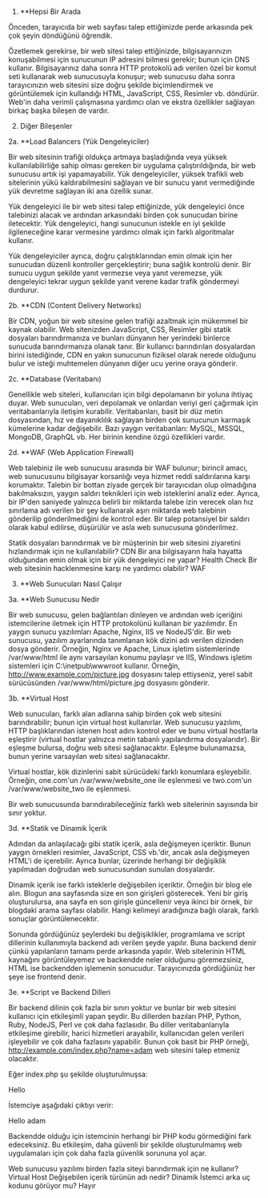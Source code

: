 1. **Hepsi Bir Arada

Önceden, tarayıcıda bir web sayfası talep ettiğimizde perde arkasında pek çok şeyin döndüğünü öğrendik.

Özetlemek gerekirse, bir web sitesi talep ettiğinizde, bilgisayarınızın konuşabilmesi için sunucunun IP adresini bilmesi gerekir; bunun için DNS kullanır. Bilgisayarınız daha sonra HTTP protokolü adı verilen özel bir komut seti kullanarak web sunucusuyla konuşur; web sunucusu daha sonra tarayıcınızın web sitesini size doğru şekilde biçimlendirmek ve görüntülemek için kullandığı HTML, JavaScript, CSS, Resimler vb. döndürür.
Web'in daha verimli çalışmasına yardımcı olan ve ekstra özellikler sağlayan birkaç başka bileşen de vardır.

2. Diğer Bileşenler

2a. **Load Balancers (Yük Dengeleyiciler)

Bir web sitesinin trafiği oldukça artmaya başladığında veya yüksek kullanılabilirliğe sahip olması gereken bir uygulama çalıştırıldığında, bir web sunucusu artık işi yapamayabilir. Yük dengeleyiciler, yüksek trafikli web sitelerinin yükü kaldırabilmesini sağlayan ve bir sunucu yanıt vermediğinde yük devretme sağlayan iki ana özellik sunar.

Yük dengeleyici ile bir web sitesi talep ettiğinizde, yük dengeleyici önce talebinizi alacak ve ardından arkasındaki birden çok sunucudan birine iletecektir. Yük dengeleyici, hangi sunucunun istekle en iyi şekilde ilgileneceğine karar vermesine yardımcı olmak için farklı algoritmalar kullanır.

Yük dengeleyiciler ayrıca, doğru çalıştıklarından emin olmak için her sunucudan düzenli kontroller gerçekleştirir; buna sağlık kontrolü denir. Bir sunucu uygun şekilde yanıt vermezse veya yanıt veremezse, yük dengeleyici tekrar uygun şekilde yanıt verene kadar trafik göndermeyi durdurur.

2b. **CDN (Content Delivery Networks)

Bir CDN, yoğun bir web sitesine gelen trafiği azaltmak için mükemmel bir kaynak olabilir. Web sitenizden JavaScript, CSS, Resimler gibi statik dosyaları barındırmanıza ve bunları dünyanın her yerindeki binlerce sunucuda barındırmanıza olanak tanır. Bir kullanıcı barındırılan dosyalardan birini istediğinde, CDN en yakın sunucunun fiziksel olarak nerede olduğunu bulur ve isteği muhtemelen dünyanın diğer ucu yerine oraya gönderir.

2c. **Database (Veritabanı)

Genellikle web siteleri, kullanıcıları için bilgi depolamanın bir yoluna ihtiyaç duyar. Web sunucuları, veri depolamak ve onlardan veriyi geri çağırmak için veritabanlarıyla iletişim kurabilir. Veritabanları, basit bir düz metin dosyasından, hız ve dayanıklılık sağlayan birden çok sunucunun karmaşık kümelerine kadar değişebilir. Bazı yaygın veritabanları: MySQL, MSSQL, MongoDB, GraphQL vb. Her birinin kendine özgü özellikleri vardır.

2d. **WAF (Web Application Firewall)

Web talebiniz ile web sunucusu arasında bir WAF bulunur; birincil amacı, web sunucusunu bilgisayar korsanlığı veya hizmet reddi saldırılarına karşı korumaktır. Talebin bir bottan ziyade gerçek bir tarayıcıdan olup olmadığına bakılmaksızın, yaygın saldırı teknikleri için web isteklerini analiz eder. Ayrıca, bir IP'den saniyede yalnızca belirli bir miktarda talebe izin verecek olan hız sınırlama adı verilen bir şey kullanarak aşırı miktarda web talebinin gönderilip gönderilmediğini de kontrol eder. Bir talep potansiyel bir saldırı olarak kabul edilirse, düşürülür ve asla web sunucusuna gönderilmez.

Statik dosyaları barındırmak ve bir müşterinin bir web sitesini ziyaretini hızlandırmak için ne kullanılabilir? CDN
Bir ana bilgisayarın hala hayatta olduğundan emin olmak için bir yük dengeleyici ne yapar? Health Check
Bir web sitesinin hacklenmesine karşı ne yardımcı olabilir? WAF

3. **Web Sunucuları Nasıl Çalışır

3a. **Web Sunucusu Nedir

Bir web sunucusu, gelen bağlantıları dinleyen ve ardından web içeriğini istemcilerine iletmek için HTTP protokolünü kullanan bir yazılımdır. En yaygın sunucu yazılımları Apache, Nginx, IIS ve NodeJS'dir. Bir web sunucusu, yazılım ayarlarında tanımlanan kök dizini adı verilen dizinden dosya gönderir. Örneğin, Nginx ve Apache, Linux işletim sistemlerinde /var/www/html ile aynı varsayılan konumu paylaşır ve IIS, Windows işletim sistemleri için C:\inetpub\wwwroot kullanır. Örneğin, http://www.example.com/picture.jpg dosyasını talep ettiyseniz, yerel sabit sürücüsünden /var/www/html/picture.jpg dosyasını gönderir.

3b. **Virtual Host

Web sunucuları, farklı alan adlarına sahip birden çok web sitesini barındırabilir; bunun için virtual host kullanırlar. Web sunucusu yazılımı, HTTP başlıklarından istenen host adını kontrol eder ve bunu virtual hostlarla eşleştirir (virtual hostlar yalnızca metin tabanlı yapılandırma dosyalarıdır). Bir eşleşme bulursa, doğru web sitesi sağlanacaktır. Eşleşme bulunamazsa, bunun yerine varsayılan web sitesi sağlanacaktır.

Virtual hostlar, kök dizinlerini sabit sürücüdeki farklı konumlara eşleyebilir. Örneğin, one.com'un /var/www/website_one ile eşlenmesi ve two.com'un /var/www/website_two ile eşlenmesi.

Bir web sunucusunda barındırabileceğiniz farklı web sitelerinin sayısında bir sınır yoktur.

3d. **Statik ve Dinamik İçerik

Adından da anlaşılacağı gibi statik içerik, asla değişmeyen içeriktir. Bunun yaygın örnekleri resimler, JavaScript, CSS vb.'dir, ancak asla değişmeyen HTML'i de içerebilir. Ayrıca bunlar, üzerinde herhangi bir değişiklik yapılmadan doğrudan web sunucusundan sunulan dosyalardır. 

Dinamik içerik ise farklı isteklerle değişebilen içeriktir. Örneğin bir blog ele alın. Blogun ana sayfasında size en son girişleri gösterecek. Yeni bir giriş oluşturulursa, ana sayfa en son girişle güncellenir veya ikinci bir örnek, bir blogdaki arama sayfası olabilir. Hangi kelimeyi aradığınıza bağlı olarak, farklı sonuçlar görüntülenecektir.

Sonunda gördüğünüz şeylerdeki bu değişiklikler, programlama ve script dillerinin kullanımıyla backend adı verilen şeyde yapılır. Buna backend denir çünkü yapılanların tamamı perde arkasında yapılır. Web sitelerinin HTML kaynağını görüntüleyemez ve backendde neler olduğunu göremezsiniz, HTML ise backendden işlemenin sonucudur. Tarayıcınızda gördüğünüz her şeye ise frontend denir.

3e. **Script ve Backend Dilleri

Bir backend dilinin çok fazla bir sınırı yoktur ve bunlar bir web sitesini kullanıcı için etkileşimli yapan şeydir. Bu dillerden bazıları PHP, Python, Ruby, NodeJS, Perl ve çok daha fazlasıdır. Bu diller veritabanlarıyla etkileşime girebilir, harici hizmetleri arayabilir, kullanıcıdan gelen verileri işleyebilir ve çok daha fazlasını yapabilir. Bunun çok basit bir PHP örneği, http://example.com/index.php?name=adam web sitesini talep etmeniz olacaktır.

Eğer index.php şu şekilde oluşturulmuşsa:

<html><body>Hello <?php echo $_GET["name"]; ?></body></html> 

İstemciye aşağıdaki çıktıyı verir:

<html><body>Hello adam</body></html>

Backendde olduğu için istemcinin herhangi bir PHP kodu görmediğini fark edeceksiniz. Bu etkileşim, daha güvenli bir şekilde oluşturulmamış web uygulamaları için çok daha fazla güvenlik sorununa yol açar. 

Web sunucusu yazılımı birden fazla siteyi barındırmak için ne kullanır? Virtual Host
Değişebilen içerik türünün adı nedir? Dinamik
İstemci arka uç kodunu görüyor mu? Hayır

